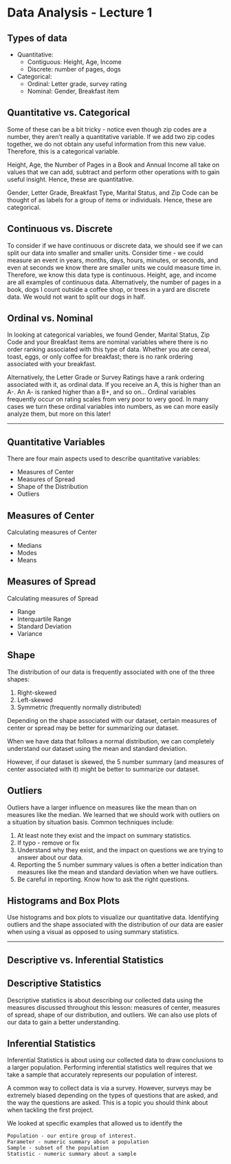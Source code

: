 # Data Analysis - Lecture 1

## Types of data
- Quantitative:
    - Contiguous: Height, Age, Income
    - Discrete: number of pages, dogs
- Categorical:
    - Ordinal: Letter grade, survey rating
    - Nominal: Gender, Breakfast item

## Quantitative vs. Categorical
Some of these can be a bit tricky - notice even though zip codes are a number, they aren’t really a quantitative variable. If we add two zip codes together, we do not obtain any useful information from this new value. Therefore, this is a categorical variable.

Height, Age, the Number of Pages in a Book and Annual Income all take on values that we can add, subtract and perform other operations with to gain useful insight. Hence, these are quantitative.

Gender, Letter Grade, Breakfast Type, Marital Status, and Zip Code can be thought of as labels for a group of items or individuals. Hence, these are categorical.

## Continuous vs. Discrete
To consider if we have continuous or discrete data, we should see if we can split our data into smaller and smaller units. Consider time - we could measure an event in years, months, days, hours, minutes, or seconds, and even at seconds we know there are smaller units we could measure time in. Therefore, we know this data type is continuous. Height, age, and income are all examples of continuous data. Alternatively, the number of pages in a book, dogs I count outside a coffee shop, or trees in a yard are discrete data. We would not want to split our dogs in half.

## Ordinal vs. Nominal
In looking at categorical variables, we found Gender, Marital Status, Zip Code and your Breakfast items are nominal variables where there is no order ranking associated with this type of data. Whether you ate cereal, toast, eggs, or only coffee for breakfast; there is no rank ordering associated with your breakfast.

Alternatively, the Letter Grade or Survey Ratings have a rank ordering associated with it, as ordinal data. If you receive an A, this is higher than an A-. An A- is ranked higher than a B+, and so on... Ordinal variables frequently occur on rating scales from very poor to very good. In many cases we turn these ordinal variables into numbers, as we can more easily analyze them, but more on this later!

---

## Quantitative Variables
There are four main aspects used to describe quantitative variables:

- Measures of Center
- Measures of Spread
- Shape of the Distribution
- Outliers

## Measures of Center
Calculating measures of Center

- Medians
- Modes
- Means

## Measures of Spread
Calculating measures of Spread

- Range
- Interquartile Range
- Standard Deviation
- Variance

## Shape
The distribution of our data is frequently associated with one of the three shapes:

1. Right-skewed
1. Left-skewed
1. Symmetric (frequently normally distributed)

Depending on the shape associated with our dataset, certain measures of center or spread may be better for summarizing our dataset.

When we have data that follows a normal distribution, we can completely understand our dataset using the mean and standard deviation.

However, if our dataset is skewed, the 5 number summary (and measures of center associated with it) might be better to summarize our dataset.

## Outliers  
Outliers have a larger influence on measures like the mean than on measures like the median. We learned that we should work with outliers on a situation by situation basis. Common techniques include:

1. At least note they exist and the impact on summary statistics.
1. If typo - remove or fix
1. Understand why they exist, and the impact on questions we are trying to answer about our data.
1. Reporting the 5 number summary values is often a better indication than measures like the mean and standard deviation when we have outliers.
1. Be careful in reporting. Know how to ask the right questions.

## Histograms and Box Plots 
Use histograms and box plots to visualize our quantitative data. Identifying outliers and the shape associated with the distribution of our data are easier when using a visual as opposed to using summary statistics.

---

## Descriptive vs. Inferential Statistics

## Descriptive Statistics
Descriptive statistics is about describing our collected data using the measures discussed throughout this lesson: measures of center, measures of spread, shape of our distribution, and outliers. We can also use plots of our data to gain a better understanding.

## Inferential Statistics
Inferential Statistics is about using our collected data to draw conclusions to a larger population. Performing inferential statistics well requires that we take a sample that accurately represents our population of interest.

A common way to collect data is via a survey. However, surveys may be extremely biased depending on the types of questions that are asked, and the way the questions are asked. This is a topic you should think about when tackling the first project.

We looked at specific examples that allowed us to identify the

    Population - our entire group of interest.  
    Parameter - numeric summary about a population  
    Sample - subset of the population  
    Statistic - numeric summary about a sample  